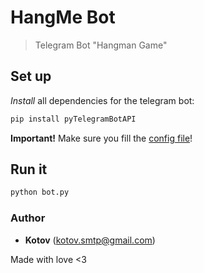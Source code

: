 # HangMe Bot
>Telegram Bot "Hangman Game"

## Set up

_Install_ all dependencies for the telegram bot:

```bash
pip install pyTelegramBotAPI
```

**Important!** Make sure you fill the [config file](config.py)!

## Run it

```bash
python bot.py
```

### Author

- **Kotov** (kotov.smtp@gmail.com)

Made with love <3
